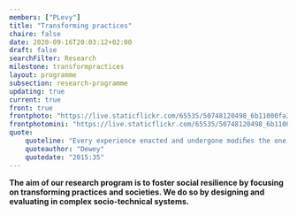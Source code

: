 ```yaml
---
members: ["PLevy"]
title: "Transforming practices"
chaire: false
date: 2020-09-16T20:03:12+02:00
draft: false
searchFilter: Research
milestone: transformpractices
layout: programme
subsection: research-programme
updating: true
current: true
front: true
frontphoto: "https://live.staticflickr.com/65535/50748120498_6b11000fa3.jpg"
frontphotomini: "https://live.staticflickr.com/65535/50748120498_6b11000fa3_q.jpg"
quote: 
    quoteline: "Every experience enacted and undergone modiﬁes the one who acts and undergoes, while this modiﬁcation affects, whether we wish it or not, the quality of subsequent experiences. For it is a somewhat different person who enters into them."
    quoteauthor: "Dewey"
    quotedate: "2015:35"
---
```

<p><b>The aim of our research program is to foster social resilience by focusing on transforming practices and societies. We do so by designing and evaluating in complex socio-technical systems.</b></p>
